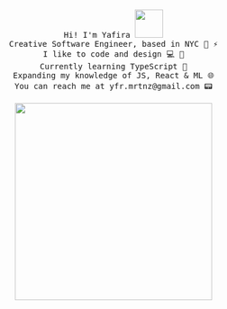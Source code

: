 <p align="center">
  <br>
  <samp>
    Hi! I'm Yafira <img src="https://media.giphy.com/media/XYyxh0R1XilajMWB8X/giphy.gif" height="50px">
      <br>Creative Software Engineer, based in NYC 🌸 ⚡️
        <br>I like to code and design 💻 🎨
    <br>Currently learning TypeScript 🔷
    <br>Expanding my knowledge of JS, React & ML 🌐
    <br>You can reach me at yfr.mrtnz@gmail.com 📟
    <br>
    <br>
    <img src="https://yafira.github.io/assets/gadgets.png" width="350px" align="center">
  </samp>
</p>
